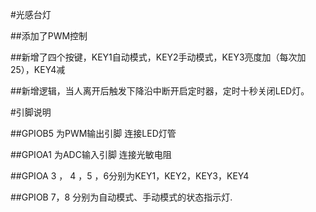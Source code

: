#光感台灯

##添加了PWM控制

##新增了四个按键，KEY1自动模式，KEY2手动模式，KEY3亮度加（每次加25），KEY4减

##新增逻辑，当人离开后触发下降沿中断开启定时器，定时十秒关闭LED灯。

#引脚说明

##GPIOB5 为PWM输出引脚 连接LED灯管

##GPIOA1 为ADC输入引脚 连接光敏电阻

##GPIOA 3 ， 4 ，5 ，6分别为KEY1，KEY2，KEY3，KEY4

##GPIOB 7，8 分别为自动模式、手动模式的状态指示灯.

